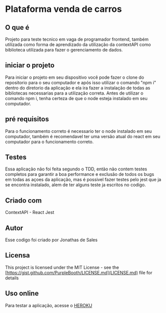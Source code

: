 # Plataforma venda de carros 

## O que é

Projeto para teste tecnico em vaga de programador frontend, também utilizada como forma de aprendizado da utilização da contextAPI como biblioteca utilizada para fazer o gerenciamento de dados.

## iniciar o projeto

Para iniciar o projeto em seu dispositivo você pode fazer o clone do repositorio para o seu computador e após isso utilizar o comando "npm i" dentro do diretorio da aplicação e ela ira fazer a instalação de todas as bibliotecas necessarias para a utilização correta.
Antes de utilizar o comando npm i, tenha certeza de que o node esteja instalado em seu computador.

## pré requisitos

Para o funcionamento correto é necessario ter o node instalado em seu computador, também é recomendavel ter uma versão atual do react em seu computador para o funcionamento correto.

## Testes

Essa aplicação não foi feita segundo o TDD, então não contem testes completos para garantir a boa performance e exclusão de todos os bugs em todas as açoes da aplicação, mas é possivel fazer testes pelo jest que ja se encontra instalado, alem de ter alguns teste ja escritos no codigo.

## Criado com

ContextAPI - 
React
Jest

## Autor 

Esse codigo foi criado por Jonathas de Sales 

## Licensa

This project is licensed under the MIT License - see the [https://gist.github.com/PurpleBooth/LICENSE.md](LICENSE.md) file for details

## Uso online

Para testar a aplicação, acesse o [HEROKU](https://redventurestest.herokuapp.com/)